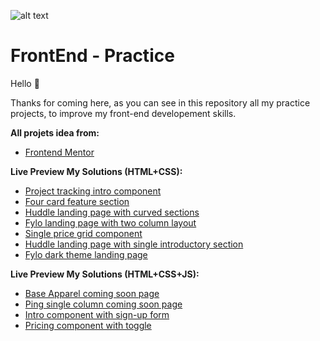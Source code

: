 ![alt text](https://www.tild.fr/wp-content/uploads/2019/06/developpement-front-end.png)


FrontEnd - Practice
====================================

Hello 👋

Thanks for coming here, as you can see in this repository all my practice projects, to improve my front-end developement skills.

**All projets idea from:**
* [Frontend Mentor](https://www.frontendmentor.io/challenges)


**Live Preview My Solutions (HTML+CSS):**
* [Project tracking intro component](https://abidou08.github.io/challenges/Project%20tracking%20intro%20component/index.html)
* [Four card feature section](https://abidou08.github.io/challenges/Four%20card%20feature%20section/index.html)
* [Huddle landing page with curved sections](https://abidou08.github.io/challenges/Huddle%20landing%20page%20with%20curved%20sections/index.html)
* [Fylo landing page with two column layout](https://abidou08.github.io/challenges/Fylo%20landing%20page%20with%20two%20column%20layout/index.html)
* [Single price grid component](https://abidou08.github.io/challenges/Single%20price%20grid%20component/index.html)
* [Huddle landing page with single introductory section](https://abidou08.github.io/challenges/Huddle%20landing%20page%20with%20single%20introductory%20section/index.html)
* [Fylo dark theme landing page](https://abidou08.github.io/challenges/Fylo%20dark%20theme%20landing%20page/index.html)

**Live Preview My Solutions (HTML+CSS+JS):**
* [Base Apparel coming soon page](https://abidou08.github.io/challenges/Base%20Apparel%20coming%20soon%20page/index.html)
* [Ping single column coming soon page](https://abidou08.github.io/challenges/Ping%20single%20column%20coming%20soon%20page/index.html)
* [Intro component with sign-up form](https://abidou08.github.io/challenges/Intro%20component%20with%20sign-up%20form/index.html)
* [Pricing component with toggle](https://abidou08.github.io/challenges/Pricing%20component%20with%20toggle/index.html)

